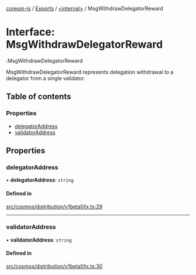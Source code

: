 [coreum-js](../README.md) / [Exports](../modules.md) / [<internal\>](../modules/internal_.md) / MsgWithdrawDelegatorReward

# Interface: MsgWithdrawDelegatorReward

[<internal>](../modules/internal_.md).MsgWithdrawDelegatorReward

MsgWithdrawDelegatorReward represents delegation withdrawal to a delegator
from a single validator.

## Table of contents

### Properties

- [delegatorAddress](internal_.MsgWithdrawDelegatorReward.md#delegatoraddress)
- [validatorAddress](internal_.MsgWithdrawDelegatorReward.md#validatoraddress)

## Properties

### delegatorAddress

• **delegatorAddress**: `string`

#### Defined in

[src/cosmos/distribution/v1beta1/tx.ts:29](https://github.com/CooperFoundation/coreum-js/blob/e00873a/src/cosmos/distribution/v1beta1/tx.ts#L29)

___

### validatorAddress

• **validatorAddress**: `string`

#### Defined in

[src/cosmos/distribution/v1beta1/tx.ts:30](https://github.com/CooperFoundation/coreum-js/blob/e00873a/src/cosmos/distribution/v1beta1/tx.ts#L30)
